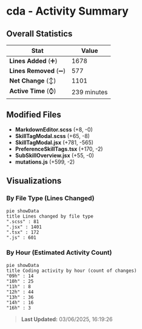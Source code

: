 # cda - Activity Summary 

## Overall Statistics

| Stat                   | Value                                                             |
| ---------------------- | ----------------------------------------------------------------- |
| **Lines Added** (➕)   | 1678                                          |
| **Lines Removed** (➖) | 577                                        |
| **Net Change** (↕)    | 1101                |
| **Active Time** (⌚)   | 239 minutes |


## Modified Files
- **MarkdownEditor.scss** (+8, -0)
- **SkillTagModal.scss** (+65, -8)
- **SkillTagModal.jsx** (+781, -565)
- **PreferenceSkillTags.tsx** (+170, -2)
- **SubSkillOverview.jsx** (+55, -0)
- **mutations.js** (+599, -2)

## Visualizations

### By File Type (Lines Changed)

```mermaid
pie showData
title Lines changed by file type
".scss" : 81
".jsx" : 1401
".tsx" : 172
".js" : 601
```

### By Hour (Estimated Activity Count)

```mermaid
pie showData
title Coding activity by hour (count of changes)
"09h" : 14
"10h" : 25
"11h" : 8
"12h" : 44
"13h" : 36
"14h" : 16
"16h" : 3
```


> **Last Updated:** 03/06/2025, 16:19:26
